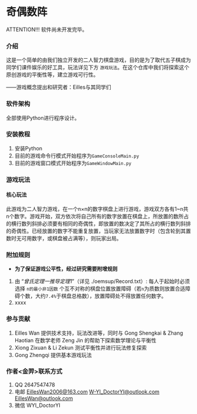 # 奇偶数阵


ATTENTION!!! 软件尚未开发完毕。


### 介绍

这是一个简单的由我们独立开发的二人智力棋盘游戏，目的是为了取代五子棋成为同学们课件娱乐的好工具，玩法详见下方 `游戏玩法`。在这个仓库中我们将探索这个原创游戏的平衡性等，建立游戏可行性。

——游戏概念提出和研究者：Eilles与其同学们

### 软件架构
全部使用Python进行程序设计。


### 安装教程

1.  安装Python
2.  目前的游戏命令行模式开始程序为```GameConsoleMain.py```
3.  目前的游戏窗口模式开始程序为```GameWindowMain.py```

### 游戏玩法

#### 核心玩法

此游戏为二人智力游戏，在一个n×n的数字棋盘上进行游戏，游戏双方各有1~n共n个数字。游戏开始，双方依次将自己所有的数字放置在棋盘上，所放置的数所占的横行数列斜排必须要有相同的奇偶性，即放置的数决定了其所占的横行数列斜排的奇偶性。已经放置的数字不能重复放置，当玩家无法放置数字时（包含轮到其置数时无可用数字，或棋盘被占满等），则玩家出局。

### 附加规则
-   **为了保证游戏公平性，经过研究需要附增规则**

1.  由 “*曾氏定理一推导定理1*”（详见 ./oemsup/Record.txt）: 每人于起始时必须选择 `n的最小非1因数` 个互不对称的棋盘位置放置障碍（若`n`为质数则放置合适障碍个数，大约`7.4%`于棋盘总格数），放置障碍处不得放置任何数字。
2.  xxxx

### 参与贡献

1.  Eilles Wan 提供技术支持，玩法改进等，同时与 Gong Shengkai & Zhang Haotian 在数学老师 Zeng Jin 的帮助下探索数学理论与平衡性
2.  Xiong Zixuan & Li Zekun 测试平衡性并进行玩法修复探索
3.  Gong Zhengqi 提供基本游戏玩法 


### 作者\<金羿\>联系方式

1.  QQ       2647547478
2.  电邮      EillesWan2006@163.com W-YI_DoctorYI@outlook.com EillesWan@outlook.com
3.  微信      WYI_DoctorYI

